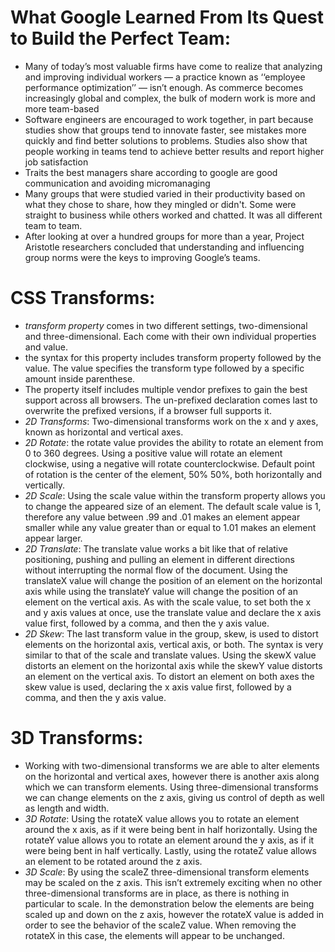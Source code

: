 # What Google Learned From Its Quest to Build the Perfect Team:

- Many of today’s most valuable firms have come to realize that analyzing and improving individual workers ­— a practice known as ‘‘employee performance optimization’’ — isn’t enough. As commerce becomes increasingly global and complex, the bulk of modern work is more and more team-based
- Software engineers are encouraged to work together, in part because studies show that groups tend to innovate faster, see mistakes more quickly and find better solutions to problems. Studies also show that people working in teams tend to achieve better results and report higher job satisfaction
- Traits the best managers share according to google are good communication and avoiding micromanaging
- Many groups that were studied varied in their productivity based on what they chose to share, how they mingled or didn't. Some were straight to business while others worked and chatted. It was all different team to team.
- After looking at over a hundred groups for more than a year, Project Aristotle researchers concluded that understanding and influencing group norms were the keys to improving Google’s teams. 
# CSS Transforms:
- *transform property* comes in two different settings, two-dimensional and three-dimensional. Each come with their own individual properties and value.
- the syntax for this property includes transform property followed by the value. The value specifies the transform type followed by a specific amount inside parenthese.
- The property itself includes multiple vendor prefixes to gain the best support across all browsers. The un-prefixed declaration comes last to overwrite the prefixed versions, if a browser full supports it.
- *2D Transforms*: Two-dimensional transforms work on the x and y axes, known as horizontal and vertical axes.
- *2D Rotate*: the rotate value provides the ability to rotate an element from 0 to 360 degrees. Using a positive value will rotate an element clockwise, using a negative will rotate counterclockwise. Default point of rotation is the center of the element, 50% 50%, both horizontally and vertically. 
- *2D Scale*: Using the scale value within the transform property allows you to change the appeared size of an element. The default scale value is 1, therefore any value between .99 and .01 makes an element appear smaller while any value greater than or equal to 1.01 makes an element appear larger.
- *2D Translate*: The translate value works a bit like that of relative positioning, pushing and pulling an element in different directions without interrupting the normal flow of the document. Using the translateX value will change the position of an element on the horizontal axis while using the translateY value will change the position of an element on the vertical axis. As with the scale value, to set both the x and y axis values at once, use the translate value and declare the x axis value first, followed by a comma, and then the y axis value.
- *2D Skew*: The last transform value in the group, skew, is used to distort elements on the horizontal axis, vertical axis, or both. The syntax is very similar to that of the scale and translate values. Using the skewX value distorts an element on the horizontal axis while the skewY value distorts an element on the vertical axis. To distort an element on both axes the skew value is used, declaring the x axis value first, followed by a comma, and then the y axis value.
# 3D Transforms:
- Working with two-dimensional transforms we are able to alter elements on the horizontal and vertical axes, however there is another axis along which we can transform elements. Using three-dimensional transforms we can change elements on the z axis, giving us control of depth as well as length and width.
- *3D Rotate*: Using the rotateX value allows you to rotate an element around the x axis, as if it were being bent in half horizontally. Using the rotateY value allows you to rotate an element around the y axis, as if it were being bent in half vertically. Lastly, using the rotateZ value allows an element to be rotated around the z axis.
- *3D Scale*: By using the scaleZ three-dimensional transform elements may be scaled on the z axis. This isn’t extremely exciting when no other three-dimensional transforms are in place, as there is nothing in particular to scale. In the demonstration below the elements are being scaled up and down on the z axis, however the rotateX value is added in order to see the behavior of the scaleZ value. When removing the rotateX in this case, the elements will appear to be unchanged.